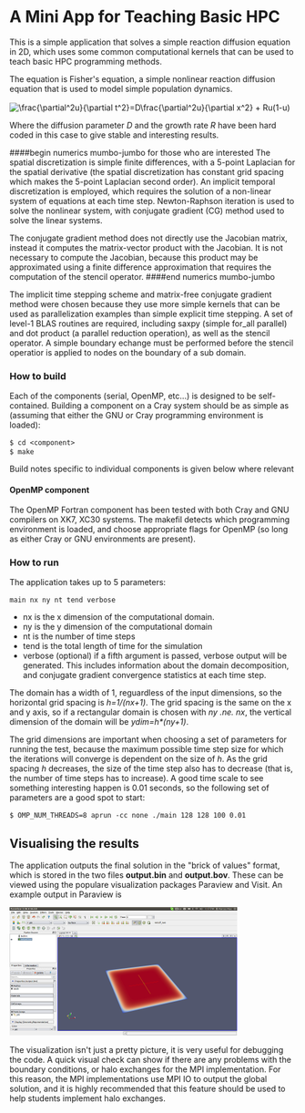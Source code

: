 # A Mini App for Teaching Basic HPC

This is a simple application that solves a simple reaction diffusion equation in 2D, which uses some common computational kernels that can be used to teach basic HPC programming methods.

The equation is Fisher's equation, a simple nonlinear reaction diffusion equation that is used to model simple population dynamics.

<img src="http://www.sciweavers.org/tex2img.php?eq=%5Cfrac%7B%5Cpartial%5E2u%7D%7B%5Cpartial%20t%5E2%7D%3DD%5Cfrac%7B%5Cpartial%5E2u%7D%7B%5Cpartial%20x%5E2%7D%20%2B%20Ru%281-u%29%20&bc=White&fc=Black&im=gif&fs=12&ff=arev&edit=0" align="center" border="0" alt="\frac{\partial^2u}{\partial t^2}=D\frac{\partial^2u}{\partial x^2} + Ru(1-u) " width="200" height="46" />

Where the diffusion parameter _D_ and the growth rate _R_ have been hard coded in this case to give stable and interesting results.

####begin numerics mumbo-jumbo for those who are interested
The spatial discretization is simple finite differences, with a 5-point Laplacian for the spatial derivative (the spatial discretization has constant grid spacing which makes the 5-point Laplacian second order). An implicit temporal discretization is employed, which requires the solution of a non-linear system of equations at each time step. Newton-Raphson iteration is used to solve the nonlinear system, with conjugate gradient (CG) method used to solve the linear systems.

The conjugate gradient method does not directly use the Jacobian matrix, instead it computes the matrix-vector product with the Jacobian. It is not necessary to compute the Jacobian, because this product may be approximated using a finite difference approximation that requires the computation of the stencil operator.
####end numerics mumbo-jumbo

The implicit time stepping scheme and matrix-free conjugate gradient method were chosen because they use more simple kernels that can be used as parallelization examples than simple explicit time stepping. A set of level-1 BLAS routines are required, including saxpy (simple for_all parallel) and dot product (a parallel reduction operation), as well as the stencil operator. A simple boundary echange must be performed before the stencil operatior is applied to nodes on the boundary of a sub domain.

### How to build

Each of the components (serial, OpenMP, etc...) is designed to be self-contained. Building a component on a Cray system should be as simple as (assuming that either the GNU or Cray programming environment is loaded):

```
$ cd <component>
$ make
```

Build notes specific to individual components is given below where relevant

#### OpenMP component

The OpenMP Fortran component has been tested with both Cray and GNU compilers on XK7, XC30 systems. The makefil detects which programming environment is loaded, and choose appropriate flags for OpenMP (so long as either Cray or GNU environments are present).

### How to run

The application takes up to 5 parameters:

```
main nx ny nt tend verbose
```

- nx is the x dimension of the computational domain.
- ny is the y dimension of the computational domain
- nt is the number of time steps
- tend is the total length of time for the simulation
- verbose (optional) if a fifth argument is passed, verbose output will be generated. This includes information about the domain decomposition, and conjugate gradient convergence statistics at each time step.

The domain has a width of 1, reguardless of the input dimensions, so the horizontal grid spacing is _h=1/(nx+1)_. The grid spacing is the same on the x and y axis, so if a rectangular domain is chosen with _ny .ne. nx_, the vertical dimension of the domain will be _ydim=h*(ny+1)_.

The grid dimensions are important when choosing a set of parameters for running the test, because the maximum possible time step size for which the iterations will converge is dependent on the size of _h_. As the grid spacing _h_ decreases, the size of the time step also has to decrease (that is, the number of time steps has to increase). A good time scale to see something interesting happen is 0.01 seconds, so the following set of parameters are a good spot to start:
```
$ OMP_NUM_THREADS=8 aprun -cc none ./main 128 128 100 0.01
```

## Visualising the results

The application outputs the final solution in the "brick of values" format, which is stored in the two files __output.bin__ and __output.bov__. These can be viewed using the populare visualization packages Paraview and Visit. An example output in Paraview is

![paraview.png](images/paraview.png)

The visualization isn't just a pretty picture, it is very useful for debugging the code. A quick visual check can show if there are any problems with the boundary conditions, or halo exchanges for the MPI implementation. For this reason, the MPI implementations use MPI IO to output the global solution, and it is highly recommended that this feature should be used to help students implement halo exchanges.

